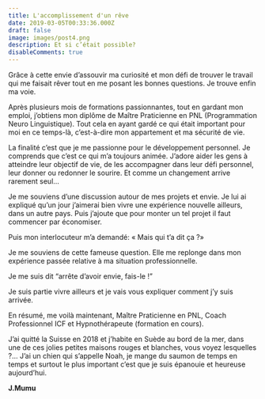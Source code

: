 ```yaml
---
title: L'accomplissement d'un rêve
date: 2019-03-05T00:33:36.000Z
draft: false
image: images/post4.png
description: Et si c’était possible?
disableComments: true
---
```

Grâce à cette envie d’assouvir ma curiosité et mon défi de trouver le travail qui me faisait rêver tout en me posant les bonnes questions. Je trouve enfin ma voie.

Après plusieurs mois de formations passionnantes, tout en gardant mon emploi, j’obtiens mon diplôme de Maître Praticienne en PNL (Programmation Neuro Linguistique). Tout cela en ayant gardé ce qui était important pour moi en ce temps-là, c’est-à-dire mon appartement et ma sécurité de vie.

La finalité c’est que je me passionne pour le développement personnel. Je comprends que c’est ce qui m’a toujours animée. J’adore aider les gens à atteindre leur objectif de vie, de les accompagner dans leur défi personnel, leur donner ou redonner le sourire. Et comme un changement arrive rarement seul...

Je me souviens d’une discussion autour de mes projets et envie. Je lui ai expliqué qu’un jour j’aimerai bien vivre une expérience nouvelle ailleurs, dans un autre pays. Puis j’ajoute que pour monter un tel projet il faut commencer par économiser.

Puis mon interlocuteur m’a demandé: « Mais qui t’a dit ça ?»

Je me souviens de cette fameuse question. Elle me replonge dans mon expérience passée relative à ma situation professionnelle. 

Je me suis dit “arrête d’avoir envie, fais-le !”

Je suis partie vivre ailleurs et je vais vous expliquer comment j’y suis arrivée.

En résumé, me voilà maintenant, Maître Praticienne en PNL, Coach Professionnel ICF et Hypnothérapeute (formation en cours).

J’ai quitté la Suisse en 2018 et j’habite en Suède au bord de la mer, dans une de ces jolies petites maisons rouges et blanches, vous voyez lesquelles ?… J’ai un chien qui s’appelle Noah, je mange du saumon de temps en temps et surtout le plus important c’est que je suis épanouie et heureuse aujourd’hui.

**J.Mumu**
